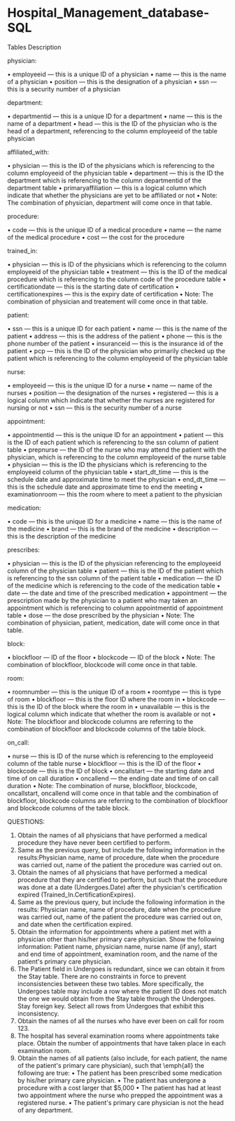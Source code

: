 # Hospital_Management_database-SQL

Tables Description

physician:

•	employeeid — this is a unique ID of a physician
•	name — this is the name of a physician
•	position — this is the designation of a physician
•	ssn — this is a security number of a physician

department:

•	departmentid — this is a unique ID for a department
•	name — this is the name of a department
•	head — this is the ID of the physician who is the head of a department, referencing to the column employeeid of the table physician

affiliated_with:

•	physician — this is the ID of the physicians which is referencing to the column employeeid of the physician table
•	department — this is the ID the department which is referencing to the column departmentid of the department table
•	primaryaffiliation — this is a logical column which indicate that whether the physicians are yet to be affiliated or not
•	Note: The combination of physician, department will come once in that table.

procedure:

•	code — this is the unique ID of a medical procedure
•	name — the name of the medical procedure
•	cost — the cost for the procedure

trained_in:

•	physician — this is ID of the physicians which is referencing to the column employeeid of the physician table
•	treatment — this is the ID of the medical procedure which is referencing to the column code of the procedure table
•	certificationdate — this is the starting date of certification
•	certificationexpires — this is the expiry date of certification
•	Note: The combination of physician and treatement will come once in that table.

patient:

•	ssn — this is a unique ID for each patient
•	name — this is the name of the patient
•	address — this is the address of the patient
•	phone — this is the phone number of the patient
•	insuranceid — this is the insurance id of the patient
•	pcp — this is the ID of the physician who primarily checked up the patient which is referencing to the column employeeid of the physician table

nurse:

•	employeeid — this is the unique ID for a nurse
•	name — name of the nurses
•	position — the designation of the nurses
•	registered — this is a logical column which indicate that whether the nurses are registered for nursing or not
•	ssn — this is the security number of a nurse

appointment:

•	appointmentid — this is the unique ID for an appointment
•	patient — this is the ID of each patient which is referencing to the ssn column of patient table
•	prepnurse — the ID of the nurse who may attend the patient with the physician, which is referencing to the column employeeid of the nurse table
•	physician — this is the ID the physicians which is referencing to the employeeid column of the physician table
•	start_dt_time — this is the schedule date and approximate time to meet the physician
•	end_dt_time — this is the schedule date and approximate time to end the meeting
•	examinationroom — this the room where to meet a patient to the physician

medication:

•	code — this is the unique ID for a medicine
•	name — this is the name of the medicine
•	brand — this is the brand of the medicine
•	description — this is the description of the medicine

prescribes:

•	physician — this is the ID of the physician referencing to the employeeid column of the physician table
•	patient — this is the ID of the patient which is referencing to the ssn column of the patient table
•	medication — the ID of the medicine which is referencing to the code of the medication table
•	date — the date and time of the prescribed medication
•	appointment — the prescription made by the physician to a patient who may taken an appointment which is referencing to column appointmentid of appointment table
•	dose — the dose prescribed by the physician
•	Note: The combination of physician, patient, medication, date will come once in that table.

block:

•	blockfloor — ID of the floor
•	blockcode — ID of the block
•	Note: The combination of blockfloor, blockcode will come once in that table.

room:

•	roomnumber — this is the unique ID of a room
•	roomtype — this is type of room
•	blockfloor — this is the floor ID where the room in
•	blockcode — this is the ID of the block where the room in
•	unavailable — this is the logical column which indicate that whether the room is available or not
•	Note: The blockfloor and blockcode columns are referring to the combination of blockfloor and blockcode columns of the table block.

on_call:

•	nurse — this is ID of the nurse which is referencing to the employeeid column of the table nurse
•	blockfloor — this is the ID of the floor
•	blockcode — this is the ID of block
•	oncallstart — the starting date and time of on call duration
•	oncallend — the ending date and time of on call duration
•	Note: The combination of nurse, blockfloor, blockcode, oncallstart, oncallend will come once in that table and the combination of blockfloor, blockcode columns are referring to the combination of blockfloor and blockcode columns of the table block.




QUESTIONS: 
1.	 Obtain the names of all physicians that have performed a medical procedure they have never been certified to perform.
2.	Same as the previous query, but include the following information in the results:Physician name, name of procedure, date when the procedure was carried out, name of the patient the procedure was carried out on.
3.	Obtain the names of all physicians that have performed a medical procedure that they are certified to perform, but such that the procedure was done at a date (Undergoes.Date) after the physician's certification expired (Trained_In.CertificationExpires).
4.	Same as the previous query, but include the following information in the results: Physician name, name of procedure, date when the procedure was carried out, name of the patient the procedure was carried out on, and date when the certification expired.
5.	Obtain the information for appointments where a patient met with a physician other than his/her primary care physician. Show the following information: Patient name, physician name, nurse name (if any), start and end time of appointment, examination room, and the name of the patient's primary care physician.
6.	The Patient field in Undergoes is redundant, since we can obtain it from the Stay table. There are no constraints in force to prevent inconsistencies between these two tables. More specifically, the Undergoes table may include a row where the patient ID does not match the one we would obtain from the Stay table through the Undergoes. Stay foreign key. Select all rows from Undergoes that exhibit this inconsistency.
7.	Obtain the names of all the nurses who have ever been on call for room 123.
8.	The hospital has several examination rooms where appointments take place. Obtain the number of appointments that have taken place in each examination room.
9.	Obtain the names of all patients (also include, for each patient, the name of the patient's primary care physician), such that \emph{all} the following are true:
•	The patient has been prescribed some medication by his/her primary care physician.
•	The patient has undergone a procedure with a cost larger that $5,000
•	The patient has had at least two appointment where the nurse who prepped the appointment was a registered nurse.
•	The patient's primary care physician is not the head of any department.
